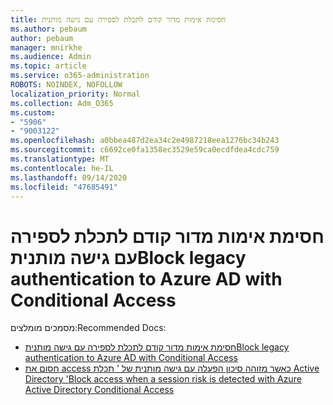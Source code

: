 ```yaml
---
title: חסימת אימות מדור קודם לתכלת לספירה עם גישה מותנית
ms.author: pebaum
author: pebaum
manager: mnirkhe
ms.audience: Admin
ms.topic: article
ms.service: o365-administration
ROBOTS: NOINDEX, NOFOLLOW
localization_priority: Normal
ms.collection: Adm_O365
ms.custom:
- "5906"
- "9003122"
ms.openlocfilehash: a0bbea487d2ea34c2e4987218eea1276bc34b243
ms.sourcegitcommit: c6692ce0fa1358ec3529e59ca0ecdfdea4cdc759
ms.translationtype: MT
ms.contentlocale: he-IL
ms.lasthandoff: 09/14/2020
ms.locfileid: "47685491"
---
```

# <a name="block-legacy-authentication-to-azure-ad-with-conditional-access"></a><span data-ttu-id="88998-102">חסימת אימות מדור קודם לתכלת לספירה עם גישה מותנית</span><span class="sxs-lookup"><span data-stu-id="88998-102">Block legacy authentication to Azure AD with Conditional Access</span></span>

<span data-ttu-id="88998-103">מסמכים מומלצים:</span><span class="sxs-lookup"><span data-stu-id="88998-103">Recommended Docs:</span></span>

- [<span data-ttu-id="88998-104">חסימת אימות מדור קודם לתכלת לספירה עם גישה מותנית</span><span class="sxs-lookup"><span data-stu-id="88998-104">Block legacy authentication to Azure AD with Conditional Access</span></span>](https://docs.microsoft.com/azure/active-directory/conditional-access/block-legacy-authentication#next-steps)
- [<span data-ttu-id="88998-105">חסום את access כאשר מזוהה סיכון הפעלה עם גישה מותנית של ' תכלת Active Directory '</span><span class="sxs-lookup"><span data-stu-id="88998-105">Block access when a session risk is detected with Azure Active Directory Conditional Access</span></span>](https://docs.microsoft.com/azure/active-directory/conditional-access/app-sign-in-risk)